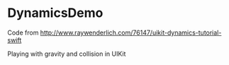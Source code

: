 # DynamicsDemo

Code from http://www.raywenderlich.com/76147/uikit-dynamics-tutorial-swift

Playing with gravity and collision in UIKit
